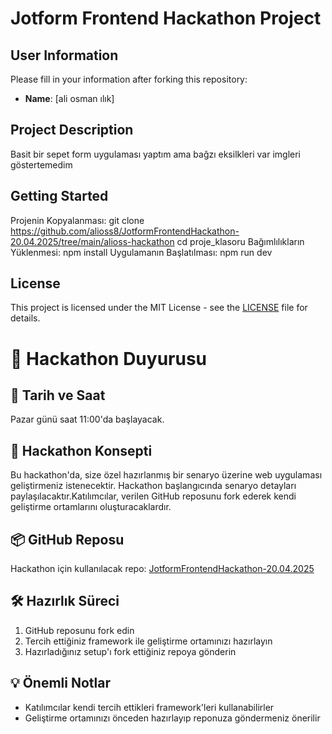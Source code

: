 # Jotform Frontend Hackathon Project

## User Information
Please fill in your information after forking this repository:

- **Name**: [ali osman ılık]

## Project Description
Basit bir sepet form uygulaması yaptım ama bağzı eksilkleri var imgleri göstertemedim

## Getting Started
Projenin Kopyalanması:
git clone <https://github.com/alioss8/JotformFrontendHackathon-20.04.2025/tree/main/alioss-hackathon>
cd proje_klasoru
Bağımlılıkların Yüklenmesi:
npm install
Uygulamanın Başlatılması:
npm run dev


## License
This project is licensed under the MIT License - see the [LICENSE](LICENSE) file for details. 

# 🚀 Hackathon Duyurusu

## 📅 Tarih ve Saat
Pazar günü saat 11:00'da başlayacak.

## 🎯 Hackathon Konsepti
Bu hackathon'da, size özel hazırlanmış bir senaryo üzerine web uygulaması geliştirmeniz istenecektir. Hackathon başlangıcında senaryo detayları paylaşılacaktır.Katılımcılar, verilen GitHub reposunu fork ederek kendi geliştirme ortamlarını oluşturacaklardır.

## 📦 GitHub Reposu
Hackathon için kullanılacak repo: [JotformFrontendHackathon-20.04.2025](https://github.com/erayaydinJF/JotformFrontendHackathon-20.04.2025)

## 🛠️ Hazırlık Süreci
1. GitHub reposunu fork edin
2. Tercih ettiğiniz framework ile geliştirme ortamınızı hazırlayın
3. Hazırladığınız setup'ı fork ettiğiniz repoya gönderin

## 💡 Önemli Notlar
- Katılımcılar kendi tercih ettikleri framework'leri kullanabilirler
- Geliştirme ortamınızı önceden hazırlayıp reponuza göndermeniz önerilir
